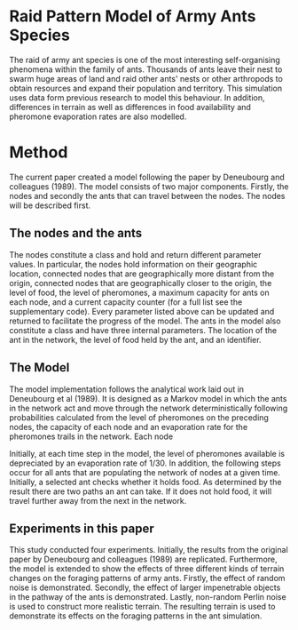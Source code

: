 # Raid Pattern Model of Army Ants Species
The raid of army ant species is one of the most interesting self-organising phenomena within the family of ants. Thousands of ants leave their nest to swarm huge areas of land and raid other ants' nests or other arthropods to obtain resources and expand their population and territory. This simulation uses data form previous research to model this behaviour. In addition, differences in terrain as well as differences in food availability and pheromone evaporation rates are also modelled. 

# Method
The current paper created a model following the paper by Deneubourg and colleagues (1989). The model consists of two major components. Firstly, the nodes and secondly the ants that can travel between the nodes. The nodes will be described first. 

## The nodes and the ants
The nodes constitute a class and hold and return different parameter values. In particular, the nodes hold information on their geographic location, connected nodes that are geographically more distant from the origin, connected nodes that are geographically closer to the origin, the level of food, the level of pheromones, a maximum capacity for ants on each node, and a current capacity counter (for a full list see the supplementary code). Every parameter listed above can be updated and returned to facilitate the progress of the model. 
The ants in the model also constitute a class and have three internal parameters. The location of the ant in the network, the level of food held by the ant, and an identifier. 

## The Model
The model implementation follows the analytical work laid out in Deneubourg et al (1989). It is designed as a Markov model in which the ants in the network act and move through the network deterministically following probabilities calculated from the level of pheromones on the preceding nodes, the capacity of each node and an evaporation rate for the pheromones trails in the network. Each node

Initially, at each time step in the model, the level of pheromones available is depreciated by an evaporation rate of 1/30. In addition, the following steps occur for all ants that are populating the network of nodes at a given time. Initially, a selected ant checks whether it holds food. As determined by the result there are two paths an ant can take. If it does not hold food, it will travel further away from the next in the network. 
 
## Experiments in this paper
This study conducted four experiments. Initially, the results from the original paper by Deneubourg and colleagues (1989) are replicated. Furthermore, the model is extended to show the effects of three different kinds of terrain changes on the foraging patterns of army ants. Firstly, the effect of random noise is demonstrated. Secondly, the effect of larger impenetrable objects in the pathway of the ants is demonstrated. Lastly, non-random Perlin noise is used to construct more realistic terrain. The resulting terrain is used to demonstrate its effects on the foraging patterns in the ant simulation.
